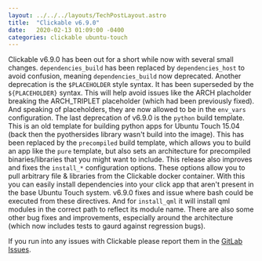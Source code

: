 ```yaml
---
layout: ../../../layouts/TechPostLayout.astro
title:  "Clickable v6.9.0"
date:   2020-02-13 01:09:00 -0400
categories: clickable ubuntu-touch
---
```


Clickable v6.9.0 has been out for a short while now with several small changes.
`dependencies_build` has been replaced by `dependencies_host` to avoid confusion,
meaning `dependencies_build` now deprecated. Another deprecation is the `$PLACEHOLDER`
style syntax. It has been superseded by the `${PLACEHOLDER}` syntax. This will help
avoid issues like the ARCH placholder breaking the ARCH_TRIPLET placeholder
(which had been previously fixed). And speaking of placeholders, they are now allowed
to be in the `env_vars` configuration. The last deprecation of v6.9.0 is the
`python` build template. This is an old template for building python apps for
Ubuntu Touch 15.04 (back then the pyothersides library wasn't build into the image).
This has been replaced by the `precompiled` build template, which allows you to
build an app like the `pure` template, but also sets an architecture for precompiled
binaries/libraries that you might want to include. This release also improves and
fixes the `install_*` configuration options. These options allow you to pull arbitrary
file & libraries from the Clickable docker container. With this you can easily
install dependencies into your click app that aren't present in the base Ubuntu
Touch system. v6.9.0 fixes and issue where bash could be executed from these
directives. And for `install_qml` it will install qml modules in the correct
path to reflect its module name. There are also some other bug fixes and improvements,
especially around the architecture (which now includes tests to gaurd against regression bugs).

If you run into any issues with Clickable please report them in the
[GitLab Issues](https://gitlab.com/clickable/clickable/issues).
